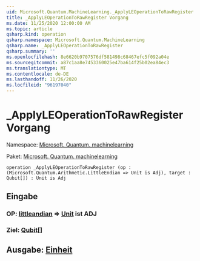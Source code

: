 ```yaml
---
uid: Microsoft.Quantum.MachineLearning._ApplyLEOperationToRawRegister
title: _ApplyLEOperationToRawRegister Vorgang
ms.date: 11/25/2020 12:00:00 AM
ms.topic: article
qsharp.kind: operation
qsharp.namespace: Microsoft.Quantum.MachineLearning
qsharp.name: _ApplyLEOperationToRawRegister
qsharp.summary: ''
ms.openlocfilehash: 8e6620b9707576df581498c68467efc5f092a04e
ms.sourcegitcommit: a87c1aa8e7453360025e47ba614f25b02ea84ec3
ms.translationtype: MT
ms.contentlocale: de-DE
ms.lasthandoff: 11/26/2020
ms.locfileid: "96197040"
---
```

# <a name="_applyleoperationtorawregister-operation"></a>_ApplyLEOperationToRawRegister Vorgang

Namespace: [Microsoft. Quantum. machinelearning](xref:Microsoft.Quantum.MachineLearning)

Paket: [Microsoft. Quantum. machinelearning](https://nuget.org/packages/Microsoft.Quantum.MachineLearning)




```qsharp
operation _ApplyLEOperationToRawRegister (op : (Microsoft.Quantum.Arithmetic.LittleEndian => Unit is Adj), target : Qubit[]) : Unit is Adj
```


## <a name="input"></a>Eingabe

### <a name="op--littleendian--unit--is-adj"></a>OP: [littleandian](xref:Microsoft.Quantum.Arithmetic.LittleEndian) => [Unit](xref:microsoft.quantum.lang-ref.unit)  ist ADJ




### <a name="target--qubit"></a>Ziel: [Qubit](xref:microsoft.quantum.lang-ref.qubit)[]





## <a name="output--unit"></a>Ausgabe: [Einheit](xref:microsoft.quantum.lang-ref.unit)

